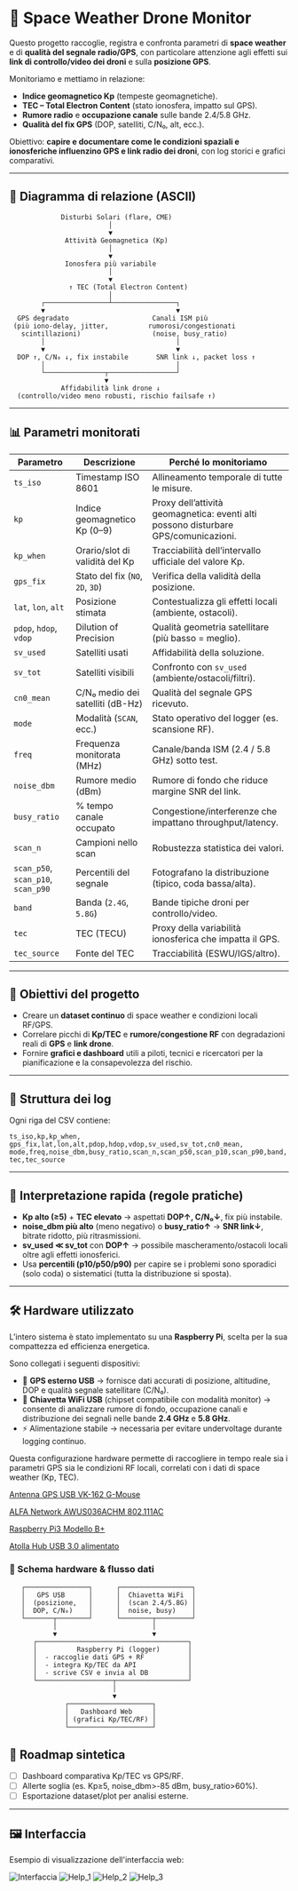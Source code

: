 # 📡 Space Weather Drone Monitor

Questo progetto raccoglie, registra e confronta parametri di **space weather** e di **qualità del segnale radio/GPS**, con particolare attenzione agli effetti sui **link di controllo/video dei droni** e sulla **posizione GPS**.

Monitoriamo e mettiamo in relazione:
- **Indice geomagnetico Kp** (tempeste geomagnetiche).
- **TEC – Total Electron Content** (stato ionosfera, impatto sul GPS).
- **Rumore radio** e **occupazione canale** sulle bande 2.4/5.8 GHz.
- **Qualità del fix GPS** (DOP, satelliti, C/N₀, alt, ecc.).

Obiettivo: **capire e documentare come le condizioni spaziali e ionosferiche influenzino GPS e link radio dei droni**, con log storici e grafici comparativi.

---

## 🧭 Diagramma di relazione (ASCII)

```text
             Disturbi Solari (flare, CME)
                         │
                         ▼
              Attività Geomagnetica (Kp)
                         │
                         ▼
              Ionosfera più variabile
                         │
                         ▼
               ↑ TEC (Total Electron Content)
                         │
        ┌────────────────┴────────────────┐
        ▼                                 ▼
  GPS degradato                     Canali ISM più
 (più iono-delay, jitter,          rumorosi/congestionati
   scintillazioni)                  (noise, busy_ratio)
        │                                 │
        ▼                                 ▼
  DOP ↑, C/N₀ ↓, fix instabile       SNR link ↓, packet loss ↑
        │                                 │
        └───────────────┬─────────────────┘
                        ▼
             Affidabilità link drone ↓
  (controllo/video meno robusti, rischio failsafe ↑)
```

---

## 📊 Parametri monitorati

| Parametro | Descrizione | Perché lo monitoriamo |
|-----------|-------------|------------------------|
| `ts_iso` | Timestamp ISO 8601 | Allineamento temporale di tutte le misure. |
| `kp` | Indice geomagnetico Kp (0–9) | Proxy dell’attività geomagnetica: eventi alti possono disturbare GPS/comunicazioni. |
| `kp_when` | Orario/slot di validità del Kp | Tracciabilità dell’intervallo ufficiale del valore Kp. |
| `gps_fix` | Stato del fix (`NO`, `2D`, `3D`) | Verifica della validità della posizione. |
| `lat`, `lon`, `alt` | Posizione stimata | Contestualizza gli effetti locali (ambiente, ostacoli). |
| `pdop`, `hdop`, `vdop` | Dilution of Precision | Qualità geometria satellitare (più basso = meglio). |
| `sv_used` | Satelliti usati | Affidabilità della soluzione. |
| `sv_tot` | Satelliti visibili | Confronto con `sv_used` (ambiente/ostacoli/filtri). |
| `cn0_mean` | C/N₀ medio dei satelliti (dB-Hz) | Qualità del segnale GPS ricevuto. |
| `mode` | Modalità (`SCAN`, ecc.) | Stato operativo del logger (es. scansione RF). |
| `freq` | Frequenza monitorata (MHz) | Canale/banda ISM (2.4 / 5.8 GHz) sotto test. |
| `noise_dbm` | Rumore medio (dBm) | Rumore di fondo che riduce margine SNR del link. |
| `busy_ratio` | % tempo canale occupato | Congestione/interferenze che impattano throughput/latency. |
| `scan_n` | Campioni nello scan | Robustezza statistica dei valori. |
| `scan_p50`, `scan_p10`, `scan_p90` | Percentili del segnale | Fotografano la distribuzione (tipico, coda bassa/alta). |
| `band` | Banda (`2.4G`, `5.8G`) | Bande tipiche droni per controllo/video. |
| `tec` | TEC (TECU) | Proxy della variabilità ionosferica che impatta il GPS. |
| `tec_source` | Fonte del TEC | Tracciabilità (ESWU/IGS/altro). |

---

## 🚀 Obiettivi del progetto

- Creare un **dataset continuo** di space weather e condizioni locali RF/GPS.
- Correlare picchi di **Kp/TEC** e **rumore/congestione RF** con degradazioni reali di **GPS** e **link drone**.
- Fornire **grafici e dashboard** utili a piloti, tecnici e ricercatori per la pianificazione e la consapevolezza del rischio.

---

## 📂 Struttura dei log

Ogni riga del CSV contiene:

```
ts_iso,kp,kp_when,
gps_fix,lat,lon,alt,pdop,hdop,vdop,sv_used,sv_tot,cn0_mean,
mode,freq,noise_dbm,busy_ratio,scan_n,scan_p50,scan_p10,scan_p90,band,
tec,tec_source
```

---

## 🔎 Interpretazione rapida (regole pratiche)

- **Kp alto (≥5)** + **TEC elevato** → aspettati **DOP↑, C/N₀↓**, fix più instabile.
- **noise_dbm più alto** (meno negativo) o **busy_ratio↑** → **SNR link↓**, bitrate ridotto, più ritrasmissioni.
- **sv_used ≪ sv_tot** con **DOP↑** → possibile mascheramento/ostacoli locali oltre agli effetti ionosferici.
- Usa **percentili (p10/p50/p90)** per capire se i problemi sono sporadici (solo coda) o sistematici (tutta la distribuzione si sposta).

---


## 🛠️ Hardware utilizzato

L’intero sistema è stato implementato su una **Raspberry Pi**, scelta per la sua compattezza ed efficienza energetica.

Sono collegati i seguenti dispositivi:

- 📍 **GPS esterno USB** → fornisce dati accurati di posizione, altitudine, DOP e qualità segnale satellitare (C/N₀).
- 📶 **Chiavetta WiFi USB** (chipset compatibile con modalità monitor) → consente di analizzare rumore di fondo, occupazione canali e distribuzione dei segnali nelle bande **2.4 GHz** e **5.8 GHz**.
- ⚡ Alimentazione stabile → necessaria per evitare undervoltage durante logging continuo.

Questa configurazione hardware permette di raccogliere in tempo reale sia i parametri GPS sia le condizioni RF locali, correlati con i dati di space weather (Kp, TEC).

[Antenna GPS USB VK-162 G-Mouse](https://amzn.to/4m5RxIu)

[ALFA Network AWUS036ACHM 802.111AC](https://amzn.to/46qq6Vg)

[Raspberry Pi3 Modello B+](https://amzn.to/42jml1t)

[Atolla Hub USB 3.0 alimentato](https://amzn.to/3VaAMky)

### 🔌 Schema hardware & flusso dati

```text
   ┌────────────────┐      ┌──────────────────┐
   │   GPS USB      │      │  Chiavetta WiFi  │
   │  (posizione,   │      │  (scan 2.4/5.8G) │
   │  DOP, C/N₀)    │      │  noise, busy)    │
   └───────┬────────┘      └────────┬─────────┘
           │                        │
           ▼                        ▼
      ┌──────────────────────────────────────┐
      │          Raspberry Pi (logger)       │
      │  - raccoglie dati GPS + RF           │
      │  - integra Kp/TEC da API             │
      │  - scrive CSV e invia al DB          │
      └───────────────────┬──────────────────┘
                          │
                          ▼
              ┌─────────────────────┐
              │   Dashboard Web     │
              │ (grafici Kp/TEC/RF) │
              └─────────────────────┘
```

## 🧱 Roadmap sintetica

- [ ] Dashboard comparativa Kp/TEC vs GPS/RF.
- [ ] Allerte soglia (es. Kp≥5, noise_dbm>-85 dBm, busy_ratio>60%).
- [ ] Esportazione dataset/plot per analisi esterne.

---
## 🖼️ Interfaccia

Esempio di visualizzazione dell'interfaccia web:

![Interfaccia](https://www.kwos.org/appoggio/droni/space_weather_qos/space_weather_QOS.png)
![Help_1](https://www.kwos.org/appoggio/droni/space_weather_qos/space_weather_QOS_02.png)
![Help_2](https://www.kwos.org/appoggio/droni/space_weather_qos/space_weather_QOS_03.png)
![Help_3](https://www.kwos.org/appoggio/droni/space_weather_qos/space_weather_QOS_04.png)